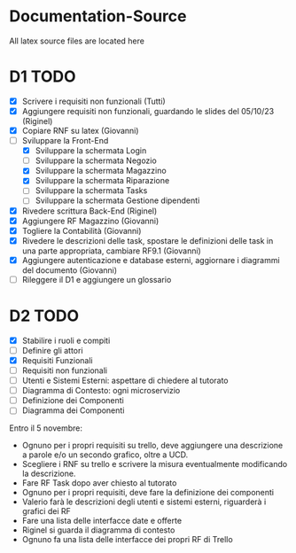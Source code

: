 # Documentation-Source
All latex source files are located here

# D1 TODO
- [x] Scrivere i requisiti non funzionali (Tutti)
- [x] Aggiungere requisiti non funzionali, guardando le slides del 05/10/23 (Riginel)
- [x] Copiare RNF su latex (Giovanni)
- [ ] Sviluppare la Front-End
  - [x] Sviluppare la schermata Login
  - [ ] Sviluppare la schermata Negozio
  - [x] Sviluppare la schermata Magazzino
  - [x] Sviluppare la schermata Riparazione
  - [ ] Sviluppare la schermata Tasks
  - [ ] Sviluppare la schermata Gestione dipendenti
- [x] Rivedere scrittura Back-End (Riginel)
- [x] Aggiungere RF Magazzino (Giovanni)
- [x] Togliere la Contabilità (Giovanni)
- [x] Rivedere le descrizioni delle task, spostare le definizioni delle task in una parte appropriata, cambiare RF9.1 (Giovanni)
- [x] Aggiungere autenticazione e database esterni, aggiornare i diagrammi del documento (Giovanni)
- [ ] Rileggere il D1 e aggiungere un glossario

# D2 TODO
- [x] Stabilire i ruoli e compiti
- [ ] Definire gli attori
- [x] Requisiti Funzionali
- [ ] Requisiti non funzionali
- [ ] Utenti e Sistemi Esterni: aspettare di chiedere al tutorato
- [ ] Diagramma di Contesto: ogni microservizio
- [ ] Definizione dei Componenti
- [ ] Diagramma dei Componenti

Entro il 5 novembre:
- Ognuno per i propri requisiti su trello, deve aggiungere una descrizione a parole e/o un secondo grafico, oltre a UCD.
- Scegliere i RNF su trello e scrivere la misura eventualmente modificando la descrizione.
- Fare RF Task dopo aver chiesto al tutorato
- Ognuno per i propri requisiti, deve fare la definizione dei componenti
- Valerio farà le descrizioni degli utenti e sistemi esterni, riguarderà i grafici dei RF
- Fare una lista delle interfacce date e offerte
- Riginel si guarda il diagramma di contesto
- Ognuno fa una lista delle interfacce dei propri RF di Trello
